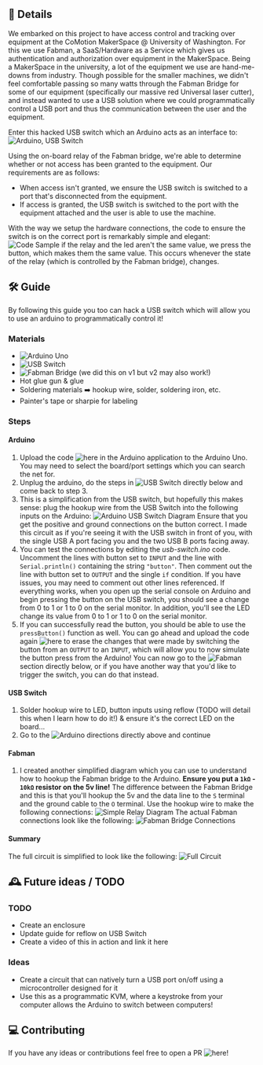 ## 📝 Details

We embarked on this project to have access control and tracking over equipment at the CoMotion MakerSpace @ University of Washington. For this we use Fabman, a SaaS/Hardware as a Service which gives us authentication and authorization over equipment in the MakerSpace. Being a MakerSpace in the university, a lot of the equipment we use are hand-me-downs from industry. Though possible for the smaller machines, we didn't feel comfortable passing so many watts through the Fabman Bridge for some of our equipment (specifically our massive red Universal laser cutter), and instead wanted to use a USB solution where we could programmatically control a USB port and thus the communication between the user and the equipment.

Enter this hacked USB switch which an Arduino acts as an interface to:
![Arduino, USB Switch](media/arduino_switch.jpg?raw=true "Arduino, USB Switch")

Using the on-board relay of the Fabman bridge, we're able to determine whether or not access has been granted to the equipment. Our requirements are as follows:
* When access isn't granted, we ensure the USB switch is switched to a port that's disconnected from the equipment. 
* If access is granted, the USB switch is switched to the port with the equipment attached and the user is able to use the machine.

With the way we setup the hardware connections, the code to ensure the switch is on the correct port is remarkably simple and elegant:
![Code Sample](media/code_sample.png?raw=true "Code Sample")
if the relay and the led aren't the same value, we press the button, which makes them the same value. This occurs whenever the state of the relay (which is controlled by the Fabman bridge), changes.

## 🛠 Guide

By following this guide you too can hack a USB switch which will allow you to use an arduino to programmatically control it!

### Materials
* ![Arduino Uno](https://amzn.to/2OqPTH5)
* ![USB Switch](https://amzn.to/2Yb0qdT)
* ![Fabman Bridge](http://bit.ly/2OseD1t) (we did this on v1 but v2 may also work!)
* Hot glue gun & glue
* Soldering materials ➡️ hookup wire, solder, soldering iron, etc.
* Painter's tape or sharpie for labeling

### Steps

#### Arduino
1. Upload the code ![here](src/usb_switch.ino) in the Arduino application to the Arduino Uno. You may need to select the board/port settings which you can search the net for.
2. Unplug the arduino, do the steps in ![USB Switch](#usb-switch) directly below and come back to step 3.
3. This is a simplification from the USB switch, but hopefully this makes sense: plug the hookup wire from the USB Switch into the following inputs on the Arduino:
![Arduino USB Switch Diagram](media/arduino_usb_switch_diagram.jpg "Arduino USB Switch Diagram")
Ensure that you get the positive and ground connections on the button correct. I made this circuit as if you're seeing it with the USB switch in front of you, with the single USB A port facing you and the two USB B ports facing away.
1. You can test the connections by editing the _usb-switch.ino_ code. Uncomment the lines with button set to `INPUT` and the line with `Serial.println()` containing the string `"button"`. Then comment out the line with button set to `OUTPUT` and the single `if` condition. If you have issues, you may need to comment out other lines referenced. If everything works, when you open up the serial console on Arduino and begin pressing the button on the USB switch, you should see a change from 0 to 1 or 1 to 0 on the serial monitor. In addition, you'll see the LED change its value from 0 to 1 or 1 to 0 on the serial monitor.
2. If you can successfully read the button, you should be able to use the `pressButton()` function as well. You can go ahead and upload the code again ![here](src/usb_switch.ino) to erase the changes that were made by switching the button from an `OUTPUT` to an `INPUT`, which will allow you to now simulate the button press from the Arduino! You can now go to the ![Fabman](#Fabman) section directly below, or if you have another way that you'd like to trigger the switch, you can do that instead.

#### USB Switch
1. Solder hookup wire to LED, button inputs using reflow (TODO will detail this when I learn how to do it!) & ensure it's the correct LED on the board...
2. Go to the ![Arduino](#Arduino) directions directly above and continue

#### Fabman
1. I created another simplified diagram which you can use to understand how to hookup the Fabman bridge to the Arduino. **Ensure you put a `1kΩ` - `10kΩ` resistor on the 5v line!** The difference between the Fabman Bridge and this is that you'll hookup the 5v and the data line to the `S` terminal and the ground cable to the `O` terminal. Use the hookup wire to make the following connections:
![Simple Relay Diagram](media/simple_relay_diagram.jpg)
The actual Fabman connections look like the following:
![Fabman Bridge Connections](media/fabman_bridge_connections.jpg)

#### Summary
The full circuit is simplified to look like the following:
![Full Circuit](media/arduino_usb_switch_full.jpg)
## 🕰 Future ideas / TODO

### TODO
* Create an enclosure
* Update guide for reflow on USB Switch
* Create a video of this in action and link it here

### Ideas
* Create a circuit that can natively turn a USB port on/off using a microcontroller designed for it
* Use this as a programmatic KVM, where a keystroke from your computer allows the Arduino to switch between computers!

## 💻 Contributing

If you have any ideas or contributions feel free to open a PR ![here](http://bit.ly/2OrM4kY)!